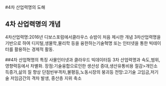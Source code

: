 #4차 산업력명의 도해

## 4차 산업력명의 개념
4차산업력명:2016년 디보스포럼에서클라우스 슈밤이 처음 제시한 개념
3차산업력명을 기반으로 하여 디지털,생물학,물리학 등을 융한하는기술혁명 
또는 인터넷을 통한 빅테이터를 활용하는 경제적 활동. 

##4차 산업혁명의 특징
사물인터넷과 클라우드 빅데이터등
3차 산업력명과 속도,범위,영향력등에서 차별화.
장점:기술융합으로인한 생산성 증대,생산유통비용 절감>개인소득증가,삶의 질 향상
단점빈부격차,불평등,노동시장의 붕괴등 
전망:고기술 고임금,저기술 저임금간의 격차 발생, 중산층 지위 축소 
